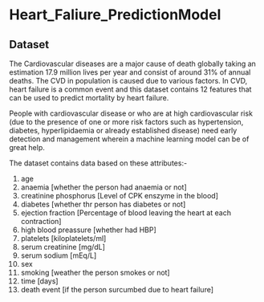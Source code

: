 # Heart_Faliure_PredictionModel

## Dataset
The Cardiovascular diseases are a major cause of death globally taking an estimation 17.9 million lives per year and consist of around 31% of annual deaths. The CVD in population is caused due to various factors. In CVD, heart failure is a common event and this dataset contains 12 features that can be used to predict mortality by heart failure.

People with cardiovascular disease or who are at high cardiovascular risk (due to the presence of one or more risk factors such as hypertension, diabetes, hyperlipidaemia or already established disease) need early detection and management wherein a machine learning model can be of great help.

The dataset contains data based on these attributes:-
1. age
2. anaemia [whether the person had anaemia or not]
3. creatinine phosphorus [Level of CPK enszyme in the blood]
4. diabetes [whether thr person has diabetes or not]
5. ejection fraction [Percentage of blood leaving the heart at each contraction]
6. high blood preassure [whether had HBP]
7. platelets [kiloplatelets/ml]
8. serum creatinine [mg/dL]
9. serum sodium [mEq/L]
10. sex
11. smoking [weather the person smokes or not]
12. time [days]
13. death event [if the person surcumbed due to heart failure]






